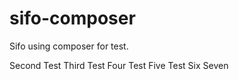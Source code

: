 sifo-composer
=============

Sifo using composer for test.

Second Test
Third Test
Four Test
Five Test
Six
Seven
